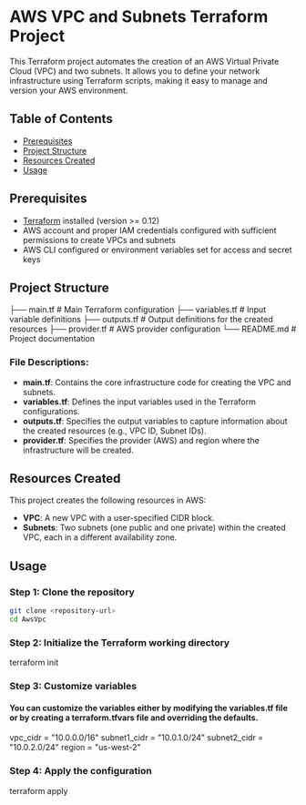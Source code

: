 # AWS VPC and Subnets Terraform Project

This Terraform project automates the creation of an AWS Virtual Private Cloud (VPC) and two subnets. It allows you to define your network infrastructure using Terraform scripts, making it easy to manage and version your AWS environment.

## Table of Contents

- [Prerequisites](#prerequisites)
- [Project Structure](#project-structure)
- [Resources Created](#resources-created)
- [Usage](#usage)

## Prerequisites

- [Terraform](https://www.terraform.io/downloads.html) installed (version >= 0.12)
- AWS account and proper IAM credentials configured with sufficient permissions to create VPCs and subnets
- AWS CLI configured or environment variables set for access and secret keys

## Project Structure
├── main.tf # Main Terraform configuration ├── variables.tf # Input variable definitions ├── outputs.tf # Output definitions for the created resources ├── provider.tf # AWS provider configuration └── README.md # Project documentation

### File Descriptions:

- **main.tf**: Contains the core infrastructure code for creating the VPC and subnets.
- **variables.tf**: Defines the input variables used in the Terraform configurations.
- **outputs.tf**: Specifies the output variables to capture information about the created resources (e.g., VPC ID, Subnet IDs).
- **provider.tf**: Specifies the provider (AWS) and region where the infrastructure will be created.

## Resources Created

This project creates the following resources in AWS:

- **VPC**: A new VPC with a user-specified CIDR block.
- **Subnets**: Two subnets (one public and one private) within the created VPC, each in a different availability zone.

## Usage

### Step 1: Clone the repository

```bash
git clone <repository-url>
cd AwsVpc
```
### Step 2: Initialize the Terraform working directory
terraform init

### Step 3: Customize variables
#### You can customize the variables either by modifying the variables.tf file or by creating a terraform.tfvars file and overriding the defaults.
vpc_cidr = "10.0.0.0/16"
subnet1_cidr = "10.0.1.0/24"
subnet2_cidr = "10.0.2.0/24"
region = "us-west-2"

### Step 4: Apply the configuration
terraform apply
